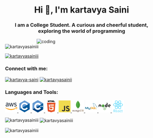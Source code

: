 <h1 align="center">Hi 👋, I'm kartavya Saini</h1>
<h3 align="center">I am a College Student. A curious and cheerful student, exploring the world of programming</h3>
<img align="right" alt="coding" width="400 src"https://tenor.com/view/deku-java-programing-cry-mochiatun-gif-24211286">

<p align="left"> <img src="https://komarev.com/ghpvc/?username=kartavyasainiii&label=Profile%20views&color=0e75b6&style=flat" alt="kartavyasainiii" /> </p>

<p align="left"> <a href="https://github.com/ryo-ma/github-profile-trophy"><img src="https://github-profile-trophy.vercel.app/?username=kartavyasainiii" alt="kartavyasainiii" /></a> </p>

<h3 align="left">Connect with me:</h3>
<p align="left">
<a href="https://linkedin.com/in/kartavya-saini" target="blank"><img align="center" src="https://raw.githubusercontent.com/rahuldkjain/github-profile-readme-generator/master/src/images/icons/Social/linked-in-alt.svg" alt="kartavya-saini" height="30" width="40" /></a>
<a href="https://instagram.com/kartavyasainii" target="blank"><img align="center" src="https://raw.githubusercontent.com/rahuldkjain/github-profile-readme-generator/master/src/images/icons/Social/instagram.svg" alt="kartavyasainii" height="30" width="40" /></a>
</p>

<h3 align="left">Languages and Tools:</h3>
<p align="left"> <a href="https://aws.amazon.com" target="_blank" rel="noreferrer"> <img src="https://raw.githubusercontent.com/devicons/devicon/master/icons/amazonwebservices/amazonwebservices-original-wordmark.svg" alt="aws" width="40" height="40"/> </a> <a href="https://www.cprogramming.com/" target="_blank" rel="noreferrer"> <img src="https://raw.githubusercontent.com/devicons/devicon/master/icons/c/c-original.svg" alt="c" width="40" height="40"/> </a> <a href="https://www.w3schools.com/cpp/" target="_blank" rel="noreferrer"> <img src="https://raw.githubusercontent.com/devicons/devicon/master/icons/cplusplus/cplusplus-original.svg" alt="cplusplus" width="40" height="40"/> </a> <a href="https://www.w3.org/html/" target="_blank" rel="noreferrer"> <img src="https://raw.githubusercontent.com/devicons/devicon/master/icons/html5/html5-original-wordmark.svg" alt="html5" width="40" height="40"/> </a> <a href="https://developer.mozilla.org/en-US/docs/Web/JavaScript" target="_blank" rel="noreferrer"> <img src="https://raw.githubusercontent.com/devicons/devicon/master/icons/javascript/javascript-original.svg" alt="javascript" width="40" height="40"/> </a> <a href="https://www.mongodb.com/" target="_blank" rel="noreferrer"> <img src="https://raw.githubusercontent.com/devicons/devicon/master/icons/mongodb/mongodb-original-wordmark.svg" alt="mongodb" width="40" height="40"/> </a> <a href="https://www.mysql.com/" target="_blank" rel="noreferrer"> <img src="https://raw.githubusercontent.com/devicons/devicon/master/icons/mysql/mysql-original-wordmark.svg" alt="mysql" width="40" height="40"/> </a> <a href="https://nodejs.org" target="_blank" rel="noreferrer"> <img src="https://raw.githubusercontent.com/devicons/devicon/master/icons/nodejs/nodejs-original-wordmark.svg" alt="nodejs" width="40" height="40"/> </a> <a href="https://reactjs.org/" target="_blank" rel="noreferrer"> <img src="https://raw.githubusercontent.com/devicons/devicon/master/icons/react/react-original-wordmark.svg" alt="react" width="40" height="40"/> </a> </p>

<p><img align="left" src="https://github-readme-stats.vercel.app/api/top-langs?username=kartavyasainiii&show_icons=true&locale=en&layout=compact" alt="kartavyasainiii" /></p>

<p>&nbsp;<img align="center" src="https://github-readme-stats.vercel.app/api?username=kartavyasainiii&show_icons=true&locale=en" alt="kartavyasainiii" /></p>

<p><img align="center" src="https://github-readme-streak-stats.herokuapp.com/?user=kartavyasainiii&" alt="kartavyasainiii" /></p>
